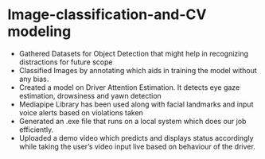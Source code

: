 # Image-classification-and-CV modeling

- Gathered Datasets for Object Detection that might help in recognizing distractions for future scope
- Classified Images by annotating which aids in training the model without any bias.
- Created a model on Driver Attention Estimation. It detects eye gaze estimation, drowsiness and yawn detection
- Mediapipe Library has been used along with facial landmarks and input voice alerts based on violations taken
- Generated an .exe file that runs on a local system which does our job efficiently.
- Uploaded a demo video which predicts and displays status accordingly while taking the user’s video input live based on behaviour of the driver. 
